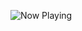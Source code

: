 ![Now Playing](https://spotify-github-profile.vercel.app/api/view?uid=e98c4kaw03lebiteyiixsiftu&cover_image=true&theme=default)

